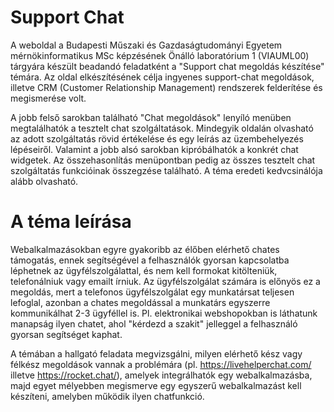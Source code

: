 # Support Chat

A weboldal a Budapesti Műszaki és Gazdaságtudományi Egyetem mérnökinformatikus MSc képzésének Önálló laboratórium 1 (VIAUML00) tárgyára készült beadandó feladatként a "Support chat megoldás készítése" témára.
Az oldal elkészítésének célja ingyenes support-chat megoldások, illetve CRM (Customer Relationship Management) rendszerek felderítése és megismerése volt.

A jobb felső sarokban található "Chat megoldások" lenyíló menüben megtalálhatók a tesztelt chat szolgáltatások.
Mindegyik oldalán olvasható az adott szolgáltatás rövid értékelése és egy leírás az üzembehelyezés lépéseiről. Valamint a jobb alsó sarokban kipróbálhatók a konkrét chat widgetek.
Az összehasonlítás menüpontban pedig az összes tesztelt chat szolgáltatás funkcióinak összegzése található. A téma eredeti kedvcsinálója alább olvasható.

# A téma leírása

Webalkalmazásokban egyre gyakoribb az élőben elérhető chates támogatás,
ennek segítségével a felhasználók gyorsan kapcsolatba léphetnek az
ügyfélszolgálattal, és nem kell formokat kitölteniük, telefonálniuk vagy
emailt írniuk. Az ügyfélszolgálat számára is előnyös ez a megoldás, mert
a telefonos ügyfélszolgálat egy munkatársat teljesen lefoglal, azonban a
chates megoldással a munkatárs egyszerre kommunikálhat 2-3 ügyféllel is.
Pl. elektronikai webshopokban is láthatunk manapság ilyen chatet, ahol
"kérdezd a szakit" jelleggel a felhasználó gyorsan segítséget kaphat.

A témában a hallgató feladata megvizsgálni, milyen elérhető kész vagy
félkész megoldások vannak a problémára (pl. https://livehelperchat.com/
illetve https://rocket.chat/), amelyek integrálhatók egy
webalkalmazásba, majd egyet mélyebben megismerve egy egyszerű
webalkalmazást kell készíteni, amelyben működik ilyen chatfunkció.
